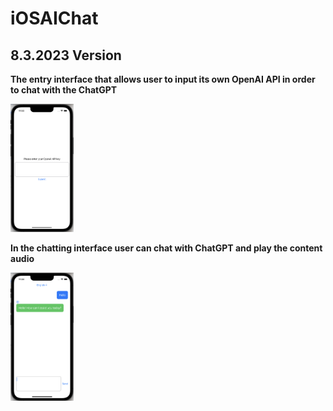 # iOSAIChat

## 8.3.2023 Version

**The entry interface that allows user to input its own OpenAI API in order to chat with the ChatGPT** 

<img src="https://github.com/Adl3rAi/iOSAIChat/blob/main/images/1apikeyinput.png" alt="1apikeyinput" style="zoom:20%;" />

**In the chatting interface user can chat with ChatGPT and play the content audio**

<img src="https://github.com/Adl3rAi/iOSAIChat/blob/main/images/2aichat.png" alt="2aichat" style="zoom:20%;" />
